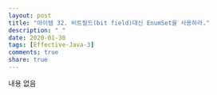 ```yaml
---
layout: post
title: "아이템 32. 비트필드(bit field)대신 EnumSet을 사용하라."
description: " "
date: 2020-01-30
tags: [Effective-Java-3]
comments: true
share: true
---
```


내용 없음 